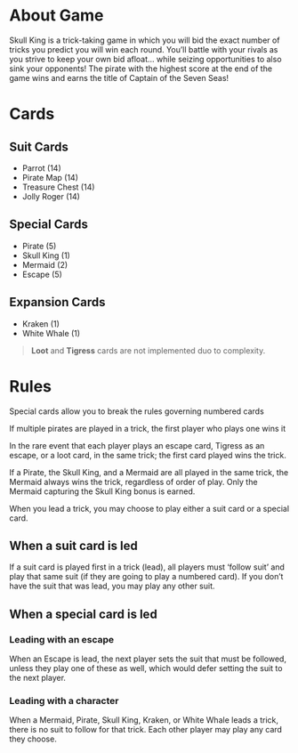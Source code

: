 # About Game
Skull King is a trick-taking game in which you will bid
the exact number of tricks you predict you will win each
round. You’ll battle with your rivals as you strive to keep
your own bid afloat… while seizing opportunities to also
sink your opponents! The pirate with the highest score at
the end of the game wins and earns the title of Captain of
the Seven Seas!

# Cards

## Suit Cards
- Parrot (14)
- Pirate Map (14)
- Treasure Chest (14)
- Jolly Roger (14)

## Special Cards
- Pirate (5)
- Skull King (1)
- Mermaid (2)
- Escape (5)

## Expansion Cards
- Kraken (1)
- White Whale (1)

> **Loot** and **Tigress** cards are not implemented duo to complexity.


# Rules


Special cards allow you to break the rules governing
numbered cards

If multiple pirates are played in a trick, the first player who plays one wins it

In the rare event that each player plays
an escape card, Tigress as an escape, or a loot card, in the
same trick; the first card played wins the trick.


If a Pirate, the Skull King, and a Mermaid are all played in the same trick,
the Mermaid always wins the trick, regardless of order of play.
Only the Mermaid capturing the Skull King bonus is earned.


When you lead a trick, you may choose to play either a suit card or a special card.

## When a suit card is led

If a suit card is played first in a trick (lead), all players must
‘follow suit’ and play that same suit (if they are going to
play a numbered card). If you don’t have the suit that was
lead, you may play any other suit.

## When a special card is led

### Leading with an escape
When an Escape is lead, the next player sets the suit that must be followed,
unless they play one of these as well, which would defer setting the suit
to the next player.

### Leading with a character

When a Mermaid, Pirate, Skull King, Kraken, or White Whale
leads a trick, there is no suit to follow for that trick.
Each other player may play any card they choose.